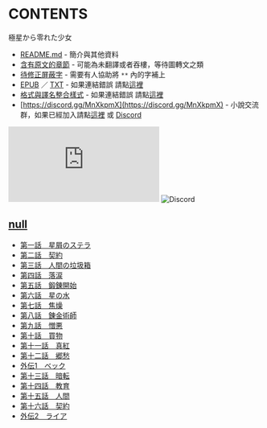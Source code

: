# CONTENTS

極星から零れた少女


- [README.md](README.md) - 簡介與其他資料
- [含有原文的章節](ja.md) - 可能為未翻譯或者吞樓，等待圖轉文之類
- [待修正屏蔽字](%E5%BE%85%E4%BF%AE%E6%AD%A3%E5%B1%8F%E8%94%BD%E5%AD%97.md) - 需要有人協助將 `**` 內的字補上
- [EPUB](https://gitlab.com/demonovel/epub-txt/blob/master/syosetu_out/%E5%BE%9E%E6%A5%B5%E6%98%9F%E9%A3%84%E8%90%BD%E7%9A%84%E5%B0%91%E5%A5%B3.epub) ／ [TXT](https://gitlab.com/demonovel/epub-txt/blob/master/syosetu_out/out/%E5%BE%9E%E6%A5%B5%E6%98%9F%E9%A3%84%E8%90%BD%E7%9A%84%E5%B0%91%E5%A5%B3.out.txt) - 如果連結錯誤 請點[這裡](https://gitlab.com/demonovel/epub-txt/tree/master)
- [格式與譯名整合樣式](https://github.com/bluelovers/node-novel/blob/master/lib/locales/%E6%A5%B5%E6%98%9F%E3%81%8B%E3%82%89%E9%9B%B6%E3%82%8C%E3%81%9F%E5%B0%91%E5%A5%B3.ts) - 如果連結錯誤 請點[這裡](https://github.com/bluelovers/node-novel/tree/master/lib/locales)
- [https://discord.gg/MnXkpmX](https://discord.gg/MnXkpmX) - 小說交流群，如果已經加入請點[這裡](https://discordapp.com/channels/467794087769014273/467794088285175809) 或 [Discord](https://discordapp.com/channels/@me)


![導航目錄](https://chart.apis.google.com/chart?cht=qr&chs=150x150&chl=https://gitee.com/bluelovers/novel/blob/master/syosetu_out/極星から零れた少女/導航目錄.md)  ![Discord](https://chart.apis.google.com/chart?cht=qr&chs=150x150&chl=https://discord.gg/MnXkpmX)




## [null](00000_null)

- [第一話　星屑のステラ](00000_null/00010_%E7%AC%AC%E4%B8%80%E8%A9%B1%E3%80%80%E6%98%9F%E5%B1%91%E3%81%AE%E3%82%B9%E3%83%86%E3%83%A9.txt)
- [第二話　契約](00000_null/00020_%E7%AC%AC%E4%BA%8C%E8%A9%B1%E3%80%80%E5%A5%91%E7%B4%84.txt)
- [第三話　人間の垃圾箱](00000_null/00030_%E7%AC%AC%E4%B8%89%E8%A9%B1%E3%80%80%E4%BA%BA%E9%96%93%E3%81%AE%E5%9E%83%E5%9C%BE%E7%AE%B1.txt)
- [第四話　落涙](00000_null/00040_%E7%AC%AC%E5%9B%9B%E8%A9%B1%E3%80%80%E8%90%BD%E6%B6%99.txt)
- [第五話　鍛錬開始](00000_null/00050_%E7%AC%AC%E4%BA%94%E8%A9%B1%E3%80%80%E9%8D%9B%E9%8C%AC%E9%96%8B%E5%A7%8B.txt)
- [第六話　星の水](00000_null/00060_%E7%AC%AC%E5%85%AD%E8%A9%B1%E3%80%80%E6%98%9F%E3%81%AE%E6%B0%B4.txt)
- [第七話　焦燥](00000_null/00070_%E7%AC%AC%E4%B8%83%E8%A9%B1%E3%80%80%E7%84%A6%E7%87%A5.txt)
- [第八話　錬金術師](00000_null/00080_%E7%AC%AC%E5%85%AB%E8%A9%B1%E3%80%80%E9%8C%AC%E9%87%91%E8%A1%93%E5%B8%AB.txt)
- [第九話　憎悪](00000_null/00090_%E7%AC%AC%E4%B9%9D%E8%A9%B1%E3%80%80%E6%86%8E%E6%82%AA.txt)
- [第十話　買物](00000_null/00100_%E7%AC%AC%E5%8D%81%E8%A9%B1%E3%80%80%E8%B2%B7%E7%89%A9.txt)
- [第十一話　真紅](00000_null/00110_%E7%AC%AC%E5%8D%81%E4%B8%80%E8%A9%B1%E3%80%80%E7%9C%9F%E7%B4%85.txt)
- [第十二話　郷愁](00000_null/00120_%E7%AC%AC%E5%8D%81%E4%BA%8C%E8%A9%B1%E3%80%80%E9%83%B7%E6%84%81.txt)
- [外伝1　ベック](00000_null/00130_%E5%A4%96%E4%BC%9D1%E3%80%80%E3%83%99%E3%83%83%E3%82%AF.txt)
- [第十三話　暗転](00000_null/00140_%E7%AC%AC%E5%8D%81%E4%B8%89%E8%A9%B1%E3%80%80%E6%9A%97%E8%BB%A2.txt)
- [第十四話　教育](00000_null/00150_%E7%AC%AC%E5%8D%81%E5%9B%9B%E8%A9%B1%E3%80%80%E6%95%99%E8%82%B2.txt)
- [第十五話　人間](00000_null/00160_%E7%AC%AC%E5%8D%81%E4%BA%94%E8%A9%B1%E3%80%80%E4%BA%BA%E9%96%93.txt)
- [第十六話　契約](00000_null/00170_%E7%AC%AC%E5%8D%81%E5%85%AD%E8%A9%B1%E3%80%80%E5%A5%91%E7%B4%84.txt)
- [外伝2　ライア](00000_null/00180_%E5%A4%96%E4%BC%9D2%E3%80%80%E3%83%A9%E3%82%A4%E3%82%A2.txt)

